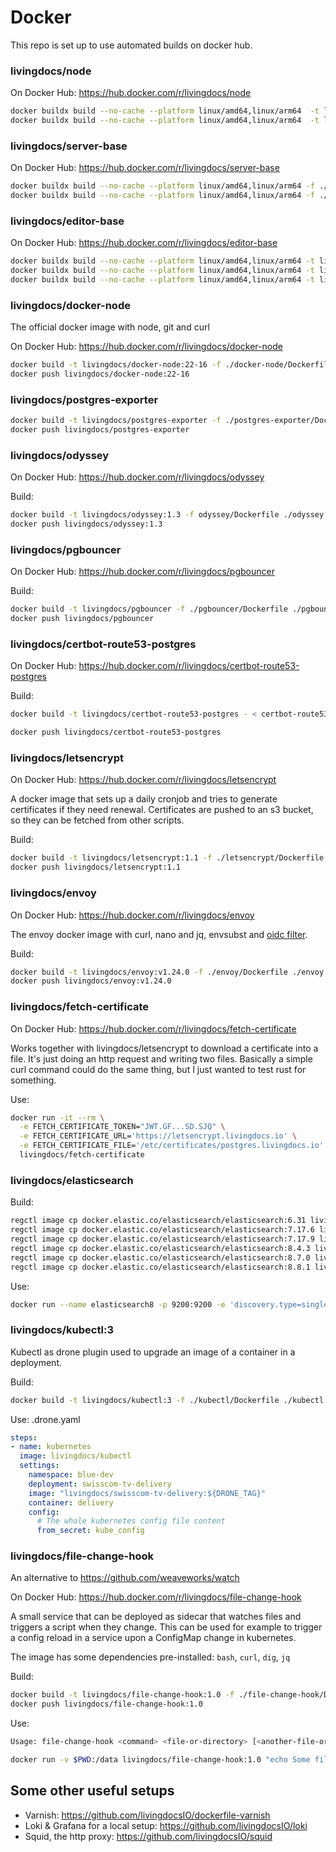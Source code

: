 # Docker

This repo is set up to use automated builds on docker hub.

### livingdocs/node

On Docker Hub: https://hub.docker.com/r/livingdocs/node

```sh
docker buildx build --no-cache --platform linux/amd64,linux/arm64  -t livingdocs/node:20.1 -t livingdocs/node:20 --push - < node-20.Dockerfile
docker buildx build --no-cache --platform linux/amd64,linux/arm64  -t livingdocs/node:18.4 -t livingdocs/node:18 --push - < node-18.Dockerfile
```

### livingdocs/server-base

On Docker Hub: https://hub.docker.com/r/livingdocs/server-base

```sh
docker buildx build --no-cache --platform linux/amd64,linux/arm64 -f ./livingdocs-server-base/20.Dockerfile -t livingdocs/server-base:20.1 -t livingdocs/server-base:20 ./livingdocs-server-base --push
docker buildx build --no-cache --platform linux/amd64,linux/arm64 -f ./livingdocs-server-base/18.Dockerfile -t livingdocs/server-base:18.3 -t livingdocs/server-base:18 ./livingdocs-server-base --push
```

### livingdocs/editor-base

On Docker Hub: https://hub.docker.com/r/livingdocs/editor-base

```sh
docker buildx build --no-cache --platform linux/amd64,linux/arm64 -t livingdocs/editor-base:20.1 -t livingdocs/editor-base:20 --push - < ./livingdocs-editor-base/20.Dockerfile
docker buildx build --no-cache --platform linux/amd64,linux/arm64 -t livingdocs/editor-base:18.5 -t livingdocs/editor-base:18 --push - < ./livingdocs-editor-base/18.Dockerfile
docker buildx build --no-cache --platform linux/amd64,linux/arm64 -t livingdocs/editor-base:16.5 -t livingdocs/editor-base:16 --push - < ./livingdocs-editor-base/16.Dockerfile
```

### livingdocs/docker-node

The official docker image with node, git and curl

On Docker Hub: https://hub.docker.com/r/livingdocs/docker-node

```sh
docker build -t livingdocs/docker-node:22-16 -f ./docker-node/Dockerfile ./docker-node
docker push livingdocs/docker-node:22-16
```

### livingdocs/postgres-exporter

```sh
docker build -t livingdocs/postgres-exporter -f ./postgres-exporter/Dockerfile ./postgres-exporter
docker push livingdocs/postgres-exporter
```

### livingdocs/odyssey

On Docker Hub: https://hub.docker.com/r/livingdocs/odyssey

Build:
```sh
docker build -t livingdocs/odyssey:1.3 -f odyssey/Dockerfile ./odyssey
docker push livingdocs/odyssey:1.3
```

### livingdocs/pgbouncer

On Docker Hub: https://hub.docker.com/r/livingdocs/pgbouncer

Build:
```sh
docker build -t livingdocs/pgbouncer -f ./pgbouncer/Dockerfile ./pgbouncer
docker push livingdocs/pgbouncer
```

### livingdocs/certbot-route53-postgres

On Docker Hub: https://hub.docker.com/r/livingdocs/certbot-route53-postgres

Build:
```sh
docker build -t livingdocs/certbot-route53-postgres - < certbot-route53-postgres.Dockerfile

docker push livingdocs/certbot-route53-postgres
```

### livingdocs/letsencrypt

On Docker Hub: https://hub.docker.com/r/livingdocs/letsencrypt

A docker image that sets up a daily cronjob and tries to generate certificates if they need renewal.
Certificates are pushed to an s3 bucket, so they can be fetched from other scripts.

Build:
```sh
docker build -t livingdocs/letsencrypt:1.1 -f ./letsencrypt/Dockerfile ./letsencrypt
docker push livingdocs/letsencrypt:1.1
```


### livingdocs/envoy

On Docker Hub: https://hub.docker.com/r/livingdocs/envoy

The envoy docker image with curl, nano and jq, envsubst and [oidc filter](https://github.com/dgn/oidc-filter).

Build:
```sh
docker build -t livingdocs/envoy:v1.24.0 -f ./envoy/Dockerfile ./envoy
docker push livingdocs/envoy:v1.24.0
```


### livingdocs/fetch-certificate

On Docker Hub: https://hub.docker.com/r/livingdocs/fetch-certificate

Works together with livingdocs/letsencrypt to download a certificate into a file.
It's just doing an http request and writing two files. Basically a simple curl command could
do the same thing, but I just wanted to test rust for something.

Use:
```sh
docker run -it --rm \
  -e FETCH_CERTIFICATE_TOKEN="JWT.GF...SD.SJQ" \
  -e FETCH_CERTIFICATE_URL='https://letsencrypt.livingdocs.io' \
  -e FETCH_CERTIFICATE_FILE='/etc/certificates/postgres.livingdocs.io' \
  livingdocs/fetch-certificate
```

### livingdocs/elasticsearch

Build:
```sh
regctl image cp docker.elastic.co/elasticsearch/elasticsearch:6.31 livingdocs/elasticsearch:6.8.21
regctl image cp docker.elastic.co/elasticsearch/elasticsearch:7.17.6 livingdocs/elasticsearch:7.17.6
regctl image cp docker.elastic.co/elasticsearch/elasticsearch:7.17.9 livingdocs/elasticsearch:7.17.9
regctl image cp docker.elastic.co/elasticsearch/elasticsearch:8.4.3 livingdocs/elasticsearch:8.4.3
regctl image cp docker.elastic.co/elasticsearch/elasticsearch:8.7.0 livingdocs/elasticsearch:8.7.0
regctl image cp docker.elastic.co/elasticsearch/elasticsearch:8.8.1 livingdocs/elasticsearch:8.8.1
```

Use:
```sh
docker run --name elasticsearch8 -p 9200:9200 -e 'discovery.type=single-node' livingdocs/elasticsearch:8.8.1
```


### livingdocs/kubectl:3

Kubectl as drone plugin used to upgrade an image of a container in a deployment.

Build:
```sh
docker build -t livingdocs/kubectl:3 -f ./kubectl/Dockerfile ./kubectl
```

Use: .drone.yaml
```yaml
steps:
- name: kubernetes
  image: livingdocs/kubectl
  settings:
    namespace: blue-dev
    deployment: swisscom-tv-delivery
    image: "livingdocs/swisscom-tv-delivery:${DRONE_TAG}"
    container: delivery
    config:
      # The whole kubernetes config file content
      from_secret: kube_config
```


### livingdocs/file-change-hook

An alternative to https://github.com/weaveworks/watch

On Docker Hub: https://hub.docker.com/r/livingdocs/file-change-hook

A small service that can be deployed as sidecar that watches files and triggers
a script when they change. This can be used for example to trigger a config reload in a service
upon a ConfigMap change in kubernetes.

The image has some dependencies pre-installed: `bash`, `curl`, `dig`, `jq`

Build:
```sh
docker build -t livingdocs/file-change-hook:1.0 -f ./file-change-hook/Dockerfile ./file-change-hook
docker push livingdocs/file-change-hook:1.0
```

Use:
```sh
Usage: file-change-hook <command> <file-or-directory> [<another-file-or-directory>...]

docker run -v $PWD:/data livingdocs/file-change-hook:1.0 "echo Some file in /data changed" /data
```

## Some other useful setups

- Varnish: https://github.com/livingdocsIO/dockerfile-varnish
- Loki & Grafana for a local setup: https://github.com/livingdocsIO/loki
- Squid, the http proxy: https://github.com/livingdocsIO/squid
